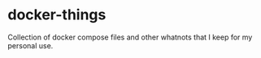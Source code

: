 # docker-things
Collection of docker compose files and other whatnots that I keep for my personal use.
